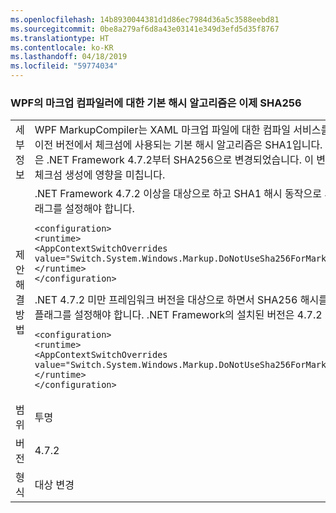 ```yaml
---
ms.openlocfilehash: 14b8930044381d1d86ec7984d36a5c3588eebd81
ms.sourcegitcommit: 0be8a279af6d8a43e03141e349d3efd5d35f8767
ms.translationtype: HT
ms.contentlocale: ko-KR
ms.lasthandoff: 04/18/2019
ms.locfileid: "59774034"
---
```

### <a name="the-default-hash-algorithm-for-wpfs-markup-compiler-is-now-sha256"></a>WPF의 마크업 컴파일러에 대한 기본 해시 알고리즘은 이제 SHA256

|   |   |
|---|---|
|세부 정보|WPF MarkupCompiler는 XAML 마크업 파일에 대한 컴파일 서비스를 제공합니다.  .NET Framework 4.7.1 및 이전 버전에서 체크섬에 사용되는 기본 해시 알고리즘은 SHA1입니다. SHA1의 최근 보안 문제로 인해 이 기본값은 .NET Framework 4.7.2부터 SHA256으로 변경되었습니다.  이 변경은 컴파일 동안 마크업 파일에 대한 모든 체크섬 생성에 영향을 미칩니다.|
|제안 해결 방법|.NET Framework 4.7.2 이상을 대상으로 하고 SHA1 해시 동작으로 되돌리려는 개발자는 다음 AppContext 플래그를 설정해야 합니다.<pre><code class="lang-xml">&lt;configuration&gt;&#13;&#10;&lt;runtime&gt;&#13;&#10;&lt;AppContextSwitchOverrides value=&quot;Switch.System.Windows.Markup.DoNotUseSha256ForMarkupCompilerChecksumAlgorithm=true&quot;/&gt;&#13;&#10;&lt;/runtime&gt;&#13;&#10;&lt;/configuration&gt;&#13;&#10;</code></pre>.NET 4.7.2 미만 프레임워크 버전을 대상으로 하면서 SHA256 해시를 활용하려는 개발자는 아래의 AppContext 플래그를 설정해야 합니다.  .NET Framework의 설치된 버전은 4.7.2 이상이어야 합니다.<pre><code class="lang-xml">&lt;configuration&gt;&#13;&#10;&lt;runtime&gt;&#13;&#10;&lt;AppContextSwitchOverrides value=&quot;Switch.System.Windows.Markup.DoNotUseSha256ForMarkupCompilerChecksumAlgorithm=false&#13;&#10;&lt;/runtime&gt;&#13;&#10;&lt;/configuration&gt;&#13;&#10;</code></pre>|
|범위|투명|
|버전|4.7.2|
|형식|대상 변경|
